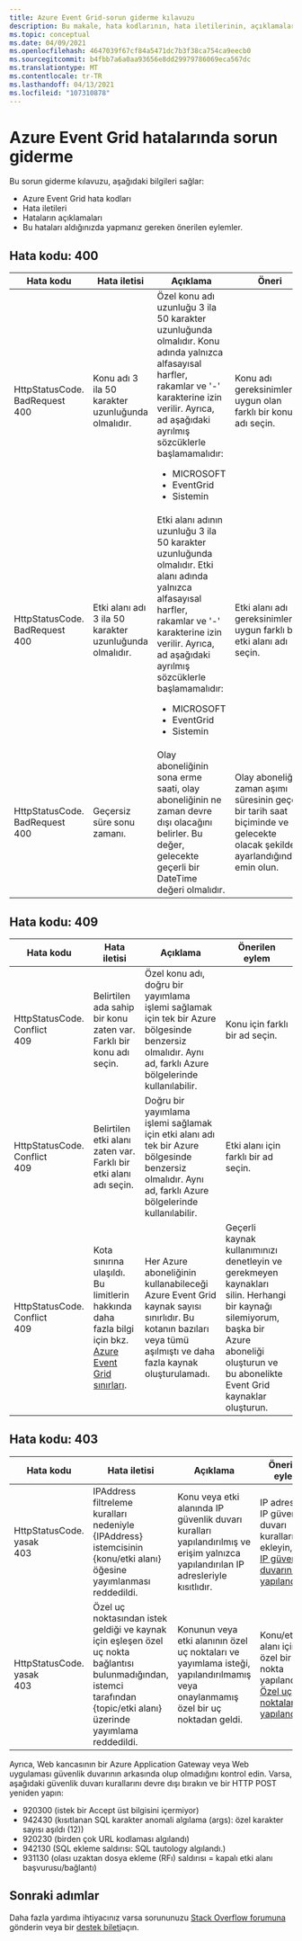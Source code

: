 ```yaml
---
title: Azure Event Grid-sorun giderme kılavuzu
description: Bu makale, hata kodlarının, hata iletilerinin, açıklamaların ve önerilen eylemlerin bir listesini sağlar.
ms.topic: conceptual
ms.date: 04/09/2021
ms.openlocfilehash: 4647039f67cf84a5471dc7b3f38ca754ca9eecb0
ms.sourcegitcommit: b4fbb7a6a0aa93656e8dd29979786069eca567dc
ms.translationtype: MT
ms.contentlocale: tr-TR
ms.lasthandoff: 04/13/2021
ms.locfileid: "107310878"
---
```

# <a name="troubleshoot-azure-event-grid-errors"></a>Azure Event Grid hatalarında sorun giderme
Bu sorun giderme kılavuzu, aşağıdaki bilgileri sağlar: 

- Azure Event Grid hata kodları
- Hata iletileri
- Hataların açıklamaları
- Bu hataları aldığınızda yapmanız gereken önerilen eylemler. 

## <a name="error-code-400"></a>Hata kodu: 400
| Hata kodu | Hata iletisi | Açıklama | Öneri |
| ---------- | ------------- | ----------- | -------------- | 
| HttpStatusCode. BadRequest<br/>400 | Konu adı 3 ila 50 karakter uzunluğunda olmalıdır. | Özel konu adı uzunluğu 3 ila 50 karakter uzunluğunda olmalıdır. Konu adında yalnızca alfasayısal harfler, rakamlar ve '-' karakterine izin verilir. Ayrıca, ad aşağıdaki ayrılmış sözcüklerle başlamamalıdır: <ul><li>MICROSOFT</li><li>EventGrid</li><li>Sistemin</li></ul> | Konu adı gereksinimlerine uygun olan farklı bir konu adı seçin. |
| HttpStatusCode. BadRequest<br/>400 | Etki alanı adı 3 ila 50 karakter uzunluğunda olmalıdır. | Etki alanı adının uzunluğu 3 ila 50 karakter uzunluğunda olmalıdır. Etki alanı adında yalnızca alfasayısal harfler, rakamlar ve '-' karakterine izin verilir. Ayrıca, ad aşağıdaki ayrılmış sözcüklerle başlamamalıdır:<ul><li>MICROSOFT</li><li>EventGrid</li><li>Sistemin</li> | Etki alanı adı gereksinimlerine uygun farklı bir etki alanı adı seçin. |
| HttpStatusCode. BadRequest<br/>400 | Geçersiz süre sonu zamanı. | Olay aboneliğinin sona erme saati, olay aboneliğinin ne zaman devre dışı olacağını belirler. Bu değer, gelecekte geçerli bir DateTime değeri olmalıdır.| Olay aboneliği zaman aşımı süresinin geçerli bir tarih saat biçiminde ve gelecekte olacak şekilde ayarlandığından emin olun. |

## <a name="error-code-409"></a>Hata kodu: 409
| Hata kodu | Hata iletisi | Açıklama | Önerilen eylem |
| ---------- | ------------- | ----------- | -------------- | 
| HttpStatusCode. Conflict <br/>409 | Belirtilen ada sahip bir konu zaten var. Farklı bir konu adı seçin.   | Özel konu adı, doğru bir yayımlama işlemi sağlamak için tek bir Azure bölgesinde benzersiz olmalıdır. Aynı ad, farklı Azure bölgelerinde kullanılabilir. | Konu için farklı bir ad seçin. |
| HttpStatusCode. Conflict <br/> 409 | Belirtilen etki alanı zaten var. Farklı bir etki alanı adı seçin. | Doğru bir yayımlama işlemi sağlamak için etki alanı adı tek bir Azure bölgesinde benzersiz olmalıdır. Aynı ad, farklı Azure bölgelerinde kullanılabilir. | Etki alanı için farklı bir ad seçin. |
| HttpStatusCode. Conflict<br/>409 | Kota sınırına ulaşıldı. Bu limitlerin hakkında daha fazla bilgi için bkz. [Azure Event Grid sınırları](../azure-resource-manager/management/azure-subscription-service-limits.md#event-grid-limits).  | Her Azure aboneliğinin kullanabileceği Azure Event Grid kaynak sayısı sınırlıdır. Bu kotanın bazıları veya tümü aşılmıştı ve daha fazla kaynak oluşturulamadı. | Geçerli kaynak kullanımınızı denetleyin ve gerekmeyen kaynakları silin. Herhangi bir kaynağı silemiyorum, başka bir Azure aboneliği oluşturun ve bu abonelikte Event Grid kaynaklar oluşturun. |

## <a name="error-code-403"></a>Hata kodu: 403

| Hata kodu | Hata iletisi | Açıklama | Önerilen eylem |
| ---------- | ------------- | ----------- | ------------------ |
| HttpStatusCode. yasak <br/>403 | IPAddress filtreleme kuralları nedeniyle {IPAddress} istemcisinin {konu/etki alanı} öğesine yayımlanması reddedildi. | Konu veya etki alanında IP güvenlik duvarı kuralları yapılandırılmış ve erişim yalnızca yapılandırılan IP adresleriyle kısıtlıdır. | IP adresini IP güvenlik duvarı kurallarına ekleyin, bkz. [IP güvenlik duvarını yapılandırma](configure-firewall.md) |
| HttpStatusCode. yasak <br/> 403 | Özel uç noktasından istek geldiği ve kaynak için eşleşen özel uç nokta bağlantısı bulunmadığından, istemci tarafından {topic/etki alanı} üzerinde yayımlama reddedildi. | Konunun veya etki alanının özel uç noktaları ve yayımlama isteği, yapılandırılmamış veya onaylanmamış özel bir uç noktadan geldi. | Konu/etki alanı için özel bir uç nokta yapılandırın. [Özel uç noktaları yapılandırma](configure-private-endpoints.md) |

Ayrıca, Web kancasının bir Azure Application Gateway veya Web uygulaması güvenlik duvarının arkasında olup olmadığını kontrol edin. Varsa, aşağıdaki güvenlik duvarı kurallarını devre dışı bırakın ve bir HTTP POST yeniden yapın:

- 920300 (istek bir Accept üst bilgisini içermiyor)
- 942430 (kısıtlanan SQL karakter anomali algılama (args): özel karakter sayısı aşıldı (12))
- 920230 (birden çok URL kodlaması algılandı)
- 942130 (SQL ekleme saldırısı: SQL tautology algılandı.)
- 931130 (olası uzaktan dosya ekleme (RFı) saldırısı = kapalı etki alanı başvurusu/bağlantı)



## <a name="next-steps"></a>Sonraki adımlar
Daha fazla yardıma ihtiyacınız varsa sorununuzu [Stack Overflow forumuna](https://stackoverflow.com/questions/tagged/azure-eventgrid) gönderin veya bir [destek bileti](https://azure.microsoft.com/support/options/)açın. 
